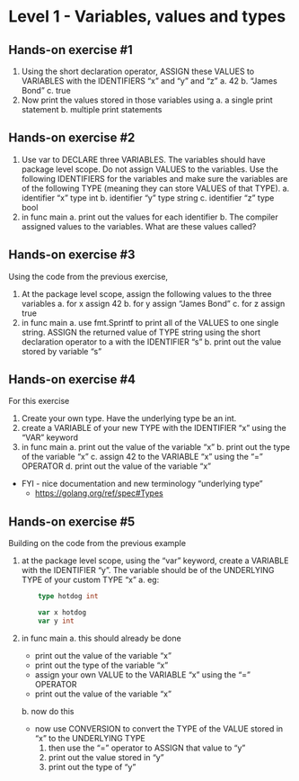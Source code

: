# Level 1 - Variables, values and types

## Hands-on exercise #1

1. Using the short declaration operator, ASSIGN these VALUES to VARIABLES with the IDENTIFIERS “x” and “y” and “z”
    a. 42
    b. “James Bond”
    c. true
2. Now print the values stored in those variables using
    a. a single print statement
    b. multiple print statements

## Hands-on exercise #2

1. Use var to DECLARE three VARIABLES. The variables should have package level scope. Do not assign VALUES to the variables. Use the following IDENTIFIERS for the variables and make sure the variables are of the following TYPE (meaning they can store VALUES of that TYPE).
    a. identifier “x” type int
    b. identifier “y” type string
    c. identifier “z” type bool
2. in func main
    a. print out the values for each identifier
    b. The compiler assigned values to the variables. What are these values called?

## Hands-on exercise #3

Using the code from the previous exercise,

1. At the package level scope, assign the following values to the three variables
    a. for x assign 42
    b. for y assign “James Bond”
    c. for z assign true
2. in func main
    a. use fmt.Sprintf to print all of the VALUES to one single string. ASSIGN the returned value of TYPE string using the short declaration operator to a with the IDENTIFIER “s”
    b. print out the value stored by variable “s”

## Hands-on exercise #4

For this exercise

1. Create your own type. Have the underlying type be an int.
2. create a VARIABLE of your new TYPE with the IDENTIFIER “x” using the “VAR” keyword
3. in func main
    a. print out the value of the variable “x”
    b. print out the type of the variable “x”
    c. assign 42 to the VARIABLE “x” using the “=” OPERATOR
    d. print out the value of the variable “x”

* FYI - nice documentation and new terminology “underlying type”
  * <https://golang.org/ref/spec#Types>

## Hands-on exercise #5

Building on the code from the previous example

1. at the package level scope, using the “var” keyword, create a VARIABLE with the
IDENTIFIER “y”. The variable should be of the UNDERLYING TYPE of your custom
TYPE “x”
    a. eg:

    ```Go
        type hotdog int

        var x hotdog
        var y int
    ```

2. in func main
    a. this should already be done
    * print out the value of the variable “x”
    * print out the type of the variable “x”
    * assign your own VALUE to the VARIABLE “x” using the “=” OPERATOR
    * print out the value of the variable “x”

    b. now do this
    * now use CONVERSION to convert the TYPE of the VALUE stored in “x” to the UNDERLYING TYPE
        1. then use the “=” operator to ASSIGN that value to “y”
        2. print out the value stored in “y”
        3. print out the type of “y”
